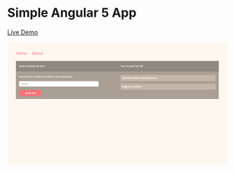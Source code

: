 # Simple Angular 5 App

[Live Demo](https://ang-app.surge.sh)
<br>

![image](https://github.com/iharmanpannu/ang-app/blob/master/ang-app.png)
